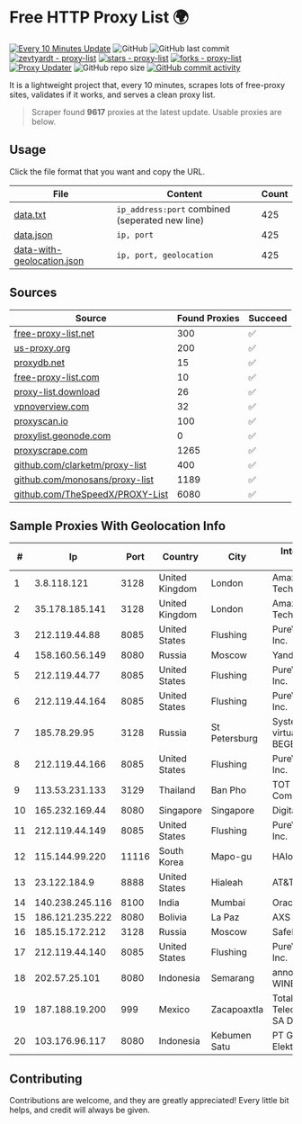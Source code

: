 
# Free HTTP Proxy List 🌍

[![Every 10 Minutes Update](https://github.com/mertguvencli/http-proxy-list/actions/workflows/main.yml/badge.svg?branch=main)](https://github.com/mertguvencli/http-proxy-list/actions/workflows/main.yml)
![GitHub](https://img.shields.io/github/license/mertguvencli/http-proxy-list)
![GitHub last commit](https://img.shields.io/github/last-commit/mertguvencli/http-proxy-list)
[![zevtyardt - proxy-list](https://img.shields.io/static/v1?label=zevtyardt&message=proxy-list&color=blue&logo=github)](https://github.com/zevtyardt/proxy-list "Go to GitHub repo")
[![stars - proxy-list](https://img.shields.io/github/stars/zevtyardt/proxy-list?style=social)](https://github.com/zevtyardt/proxy-list)
[![forks - proxy-list](https://img.shields.io/github/forks/zevtyardt/proxy-list?style=social)](https://github.com/zevtyardt/proxy-list)
[![Proxy Updater](https://github.com/zevtyardt/proxy-list/workflows/Proxy%20Updater/badge.svg)](https://github.com/zevtyardt/proxy-list/actions?query=workflow:"Proxy+Updater")
![GitHub repo size](https://img.shields.io/github/repo-size/zevtyardt/proxy-list)
[![GitHub commit activity](https://img.shields.io/github/commit-activity/m/zevtyardt/proxy-list?logo=commits)](https://github.com/zevtyardt/proxy-list/commits/main)

It is a lightweight project that, every 10 minutes, scrapes lots of free-proxy sites, validates if it works, and serves a clean proxy list.

> Scraper found **9617** proxies at the latest update. Usable proxies are below.

## Usage

Click the file format that you want and copy the URL.

|File|Content|Count|
|----|-------|-----|
|[data.txt](https://raw.githubusercontent.com/mertguvencli/http-proxy-list/main/proxy-list/data.txt)|`ip_address:port` combined (seperated new line)|425|
|[data.json](https://raw.githubusercontent.com/mertguvencli/http-proxy-list/main/proxy-list/data.json)|`ip, port`|425|
|[data-with-geolocation.json](https://raw.githubusercontent.com/mertguvencli/http-proxy-list/main/proxy-list/data-with-geolocation.json)|`ip, port, geolocation`|425|

## Sources

|Source|Found Proxies|Succeed|
|------|-------------|-------|
|[free-proxy-list.net](https://free-proxy-list.net)|300|✅|
|[us-proxy.org](https://www.us-proxy.org)|200|✅|
|[proxydb.net](http://proxydb.net)|15|✅|
|[free-proxy-list.com](https://free-proxy-list.com/?page=&port=&type%5B%5D=http&type%5B%5D=https&up_time=0&search=Search)|10|✅|
|[proxy-list.download](https://www.proxy-list.download/HTTP)|26|✅|
|[vpnoverview.com](https://vpnoverview.com/privacy/anonymous-browsing/free-proxy-servers)|32|✅|
|[proxyscan.io](https://www.proxyscan.io)|100|✅|
|[proxylist.geonode.com](https://proxylist.geonode.com/api/proxy-list?limit=300&page=1&sort_by=lastChecked&sort_type=desc&protocols=http,https)|0|✅|
|[proxyscrape.com](https://api.proxyscrape.com/v2/?request=displayproxies&protocol=http&timeout=10000&country=all&ssl=all&anonymity=all)|1265|✅|
|[github.com/clarketm/proxy-list](https://raw.githubusercontent.com/clarketm/proxy-list/master/proxy-list-raw.txt)|400|✅|
|[github.com/monosans/proxy-list](https://raw.githubusercontent.com/monosans/proxy-list/main/proxies/http.txt)|1189|✅|
|[github.com/TheSpeedX/PROXY-List](https://raw.githubusercontent.com/TheSpeedX/PROXY-List/master/http.txt)|6080|✅|


## Sample Proxies With Geolocation Info

|#|Ip|Port|Country|City|Internet Service Provider|
|-|--|----|-------|----|-------------------------|
|1|3.8.118.121|3128|United Kingdom|London|Amazon Technologies Inc.|
|2|35.178.185.141|3128|United Kingdom|London|Amazon Technologies Inc.|
|3|212.119.44.88|8085|United States|Flushing|PureVoltage Hosting Inc.|
|4|158.160.56.149|8080|Russia|Moscow|Yandex.Cloud LLC|
|5|212.119.44.77|8085|United States|Flushing|PureVoltage Hosting Inc.|
|6|212.119.44.164|8085|United States|Flushing|PureVoltage Hosting Inc.|
|7|185.78.29.95|3128|Russia|St Petersburg|System servers virtual hosting BEGET.RU|
|8|212.119.44.166|8085|United States|Flushing|PureVoltage Hosting Inc.|
|9|113.53.231.133|3129|Thailand|Ban Pho|TOT Public Company Limited|
|10|165.232.169.44|8080|Singapore|Singapore|DigitalOcean, LLC|
|11|212.119.44.149|8085|United States|Flushing|PureVoltage Hosting Inc.|
|12|115.144.99.220|11116|South Korea|Mapo-gu|HAIonNet|
|13|23.122.184.9|8888|United States|Hialeah|AT&T Services, Inc.|
|14|140.238.245.116|8100|India|Mumbai|Oracle Corporation|
|15|186.121.235.222|8080|Bolivia|La Paz|AXS Bolivia S. A.|
|16|185.15.172.212|3128|Russia|Moscow|SafeData LLC|
|17|212.119.44.140|8085|United States|Flushing|PureVoltage Hosting Inc.|
|18|202.57.25.101|8080|Indonesia|Semarang|announced of WINET|
|19|187.188.19.200|999|Mexico|Zacapoaxtla|Total Play Telecomunicaciones SA De CV|
|20|103.176.96.117|8080|Indonesia|Kebumen Satu|PT Global Sarana Elektronika|



## Contributing

Contributions are welcome, and they are greatly appreciated! Every
little bit helps, and credit will always be given.

